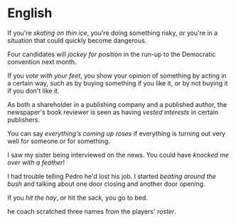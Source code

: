 # English
If you're *skating on thin ice*, you're doing something risky, or you're in a
situation that could quickly become dangerous.

Four candidates will *jockey for position* in the run-up to the Democratic
convention next month.

If you *vote with your feet*, you show your opinion of something by acting in a
certain way, such as by buying something if you like it, or by not buying it if
you don't like it.

As both a shareholder in a publishing company and a published author, the
newspaper's book reviewer is seen as having *vested interests* in certain
publishers.

You can say *everything's coming up roses* if everything is turning out very
well for someone or for something. 

I saw my sister being interviewed on the news. You could have *knocked me over
with a feather*!

I had trouble telling Pedro he'd lost his job. I started *beating around the
bush* and talking about one door closing and another door opening. 

If you *hit the hay*, or hit the sack, you go to bed.

he coach scratched three names from the players' *roster*.

